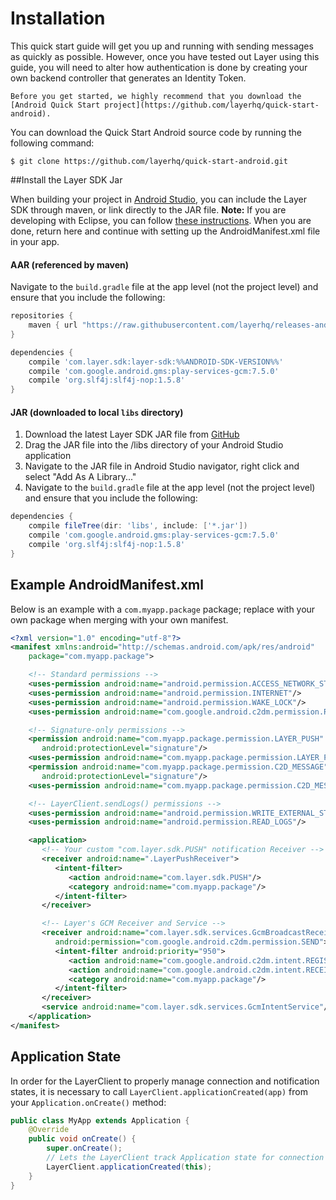 # Installation

This quick start guide will get you up and running with sending messages as quickly as possible. However, once you have tested out Layer using this guide, you will need to alter how authentication is done by creating your own backend controller that generates an Identity Token.

```emphasis
Before you get started, we highly recommend that you download the [Android Quick Start project](https://github.com/layerhq/quick-start-android).
```

You can download the Quick Start Android source code by running the following command:

```console
$ git clone https://github.com/layerhq/quick-start-android.git
```

##Install the Layer SDK Jar

When building your project in [Android Studio](https://developer.android.com/sdk/index.html), you can include the Layer SDK through maven, or link directly to the JAR file. <b>Note:</b> If you are developing with Eclipse, you can follow [these instructions](https://support.layer.com/hc/en-us/articles/204177954-Building-Layer-with-Eclipse). When you are done, return here and continue with setting up the AndroidManifest.xml file in your app.

#### AAR (referenced by maven)
Navigate to the `build.gradle` file at the app level (not the project level) and ensure that you include the following:

```groovy
repositories {
    maven { url "https://raw.githubusercontent.com/layerhq/releases-android/master/releases/" }
}

dependencies {
    compile 'com.layer.sdk:layer-sdk:%%ANDROID-SDK-VERSION%%'
    compile 'com.google.android.gms:play-services-gcm:7.5.0'
    compile 'org.slf4j:slf4j-nop:1.5.8'
}
```


#### JAR (downloaded to local `libs` directory)

1. Download the latest Layer SDK JAR file from [GitHub](https://github.com/layerhq/releases-android/tree/master/releases/com/layer/sdk/layer-sdk)
2. Drag the JAR file into the /libs directory of your Android Studio application
3. Navigate to the JAR file in Android Studio navigator, right click and select "Add As A Library..."
4. Navigate to the `build.gradle` file at the app level (not the project level) and ensure that you include the following:

```groovy
dependencies {
    compile fileTree(dir: 'libs', include: ['*.jar'])
    compile 'com.google.android.gms:play-services-gcm:7.5.0'
    compile 'org.slf4j:slf4j-nop:1.5.8'
}
```

## Example AndroidManifest.xml
Below is an example with a `com.myapp.package` package; replace with your own package when merging with your own manifest.

``` xml
<?xml version="1.0" encoding="utf-8"?>
<manifest xmlns:android="http://schemas.android.com/apk/res/android"
    package="com.myapp.package">

    <!-- Standard permissions -->
    <uses-permission android:name="android.permission.ACCESS_NETWORK_STATE"/>
    <uses-permission android:name="android.permission.INTERNET"/>
    <uses-permission android:name="android.permission.WAKE_LOCK"/>
    <uses-permission android:name="com.google.android.c2dm.permission.RECEIVE"/>

    <!-- Signature-only permissions -->
    <permission android:name="com.myapp.package.permission.LAYER_PUSH"
       android:protectionLevel="signature"/>
    <uses-permission android:name="com.myapp.package.permission.LAYER_PUSH"/>
    <permission android:name="com.myapp.package.permission.C2D_MESSAGE"
       android:protectionLevel="signature"/>
    <uses-permission android:name="com.myapp.package.permission.C2D_MESSAGE"/>

    <!-- LayerClient.sendLogs() permissions -->
    <uses-permission android:name="android.permission.WRITE_EXTERNAL_STORAGE"/>
    <uses-permission android:name="android.permission.READ_LOGS"/>

    <application>
       <!-- Your custom "com.layer.sdk.PUSH" notification Receiver -->
       <receiver android:name=".LayerPushReceiver">
          <intent-filter>
             <action android:name="com.layer.sdk.PUSH"/>
             <category android:name="com.myapp.package"/>
          </intent-filter>
       </receiver>

       <!-- Layer's GCM Receiver and Service -->
       <receiver android:name="com.layer.sdk.services.GcmBroadcastReceiver"
          android:permission="com.google.android.c2dm.permission.SEND">
          <intent-filter android:priority="950">
             <action android:name="com.google.android.c2dm.intent.REGISTRATION"/>             
             <action android:name="com.google.android.c2dm.intent.RECEIVE"/>
             <category android:name="com.myapp.package"/>
          </intent-filter>
       </receiver>
       <service android:name="com.layer.sdk.services.GcmIntentService"/>
    </application>
</manifest>
```

## Application State
In order for the LayerClient to properly manage connection and notification states, it is necessary to call `LayerClient.applicationCreated(app)` from your `Application.onCreate()` method:

```java
public class MyApp extends Application {
    @Override
    public void onCreate() {
        super.onCreate();
        // Lets the LayerClient track Application state for connection and notification management.
        LayerClient.applicationCreated(this);
    }
}
```


